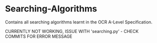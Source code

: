 # Searching-Algorithms
Contains all searching  algorithms learnt in the OCR A-Level Specification.

CURRENTLY NOT WORKING, ISSUE WITH 'searching.py' - CHECK COMMITS FOR ERROR MESSAGE
